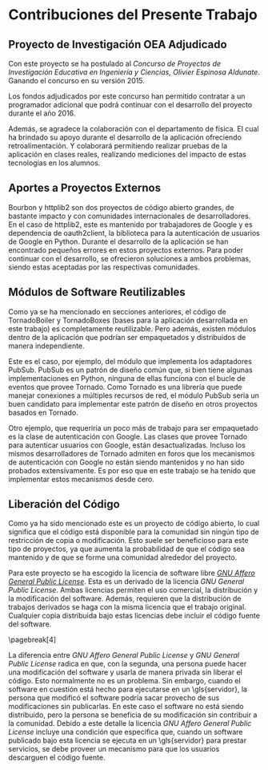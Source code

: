 Contribuciones del Presente Trabajo
===================================

Proyecto de Investigación OEA Adjudicado
----------------------------------------

Con este proyecto se ha postulado al *Concurso de Proyectos
de Investigación Educativa en Ingeniería y Ciencias, Olivier
Espinosa Aldunate*. Ganando el concurso en su versión 2015.

Los fondos adjudicados por este concurso han permitido
contratar a un programador adicional que podrá continuar con
el desarrollo del proyecto durante el año 2016.

Además, se agradece la colaboración con el departamento de
física. El cual ha brindado su apoyo durante el desarrollo
de la aplicación ofreciendo retroalimentación. Y colaborará
permitiendo realizar pruebas de la aplicación en clases
reales, realizando mediciones del impacto de estas
tecnologías en los alumnos.

Aportes a Proyectos Externos
----------------------------

Bourbon y httplib2 son dos proyectos de código abierto
grandes, de bastante impacto y con comunidades
internacionales de desarrolladores. En el caso de httplib2,
este es mantenido por trabajadores de Google y es
dependencia de oauth2client, la biblioteca para la
autenticación de usuarios de Google en Python. Durante el
desarrollo de la aplicación se han encontrado pequeños
errores en estos proyectos externos. Para poder continuar
con el desarrollo, se ofrecieron soluciones a ambos
problemas, siendo estas aceptadas por las respectivas
comunidades.

Módulos de Software Reutilizables
---------------------------------

Como ya se ha mencionado en secciones anteriores, el código
de TornadoBoiler y TornadoBoxes (bases para la aplicación
desarrollada en este trabajo) es completamente reutilizable.
Pero además, existen módulos dentro de la aplicación que
podrían ser empaquetados y distribuidos de manera
independiente.

Este es el caso, por ejemplo, del módulo que implementa los
adaptadores PubSub. PubSub es un patrón de diseño común que,
si bien tiene algunas implementaciones en Python, ninguna de
ellas funciona con el bucle de eventos que provee Tornado.
Como Tornado es una librería que puede manejar conexiones a
múltiples recursos de red, el módulo PubSub sería un buen
candidato para implementar este patrón de diseño en otros
proyectos basados en Tornado.

Otro ejemplo, que requeriría un poco más de trabajo para ser
empaquetado es la clase de autenticación con Google. Las
clases que provee Tornado para autenticar usuarios con
Google, están desactualizadas. Incluso los mismos
desarrolladores de Tornado admiten en foros que los
mecanismos de autenticación con Google no están siendo
mantenidos y no han sido probados extensivamente.
Es por eso que en este trabajo se ha tenido que implementar
estos mecanismos desde cero.

Liberación del Código
---------------------

Como ya ha sido mencionado este es un proyecto de código
abierto, lo cual significa que el código está disponible
para la comunidad sin ningún tipo de restricción de copia o
modificación. Esto suele ser beneficioso para este tipo de
proyectos, ya que aumenta la probabilidad de que el código
sea mantenido y de que se forme una comunidad alrededor del
proyecto.

Para este proyecto se ha escogido la licencia de software
libre [*GNU Affero General Public
License*](http://www.gnu.org/licenses/agpl-3.0.html). Esta
es un derivado de la licencia *GNU General Public
License*. Ambas licencias permiten el uso comercial, la
distribución y la modificación del software. Además,
requieren que la distribución de trabajos derivados se haga
con la misma licencia que el trabajo original. Cualquier
copia distribuida bajo estas licencias debe incluir el
código fuente del software.

\pagebreak[4]

La diferencia entre *GNU Affero General Public License* y
*GNU General Public License* radica en que, con la segunda,
una persona puede hacer una modificación del software y
usarla de manera privada sin liberar el código. Esto
normalmente no es un problema. Sin embargo, cuando el
software en cuestión está hecho para ejecutarse en un
\gls{servidor}, la persona que modificó el software podría
sacar provecho de sus modificaciones sin publicarlas. En
este caso el software no está siendo distribuido, pero la
persona se beneficia de su modificación sin contribuir a la
comunidad. Debido a este detalle la licencia *GNU Affero
General Public License* incluye una condición que especifica
que, cuando un software publicado bajo esta licencia se
ejecuta en un \gls{servidor} para prestar servicios, se debe
proveer un mecanismo para que los usuarios descarguen el
código fuente.
